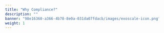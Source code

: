 ```yaml
---
title: "Why Compliance?"
description: ""
banner: "98e16360-a366-4b78-8e0a-031da07fdacb/images/exoscale-icon.png"
weight: 1
---
```

